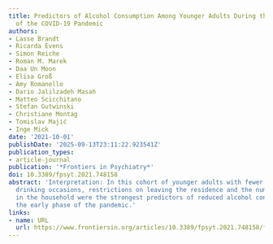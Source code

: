 ```yaml
---
title: Predictors of Alcohol Consumption Among Younger Adults During the First Phase
  of the COVID-19 Pandemic
authors:
- Lasse Brandt
- Ricarda Evens
- Simon Reiche
- Roman M. Marek
- Daa Un Moon
- Elisa Groß
- Amy Romanello
- Dario Jalilzadeh Masah
- Matteo Scicchitano
- Stefan Gutwinski
- Christiane Montag
- Tomislav Majić
- Inge Mick
date: '2021-10-01'
publishDate: '2025-09-13T23:11:22.923541Z'
publication_types:
- article-journal
publication: '*Frontiers in Psychiatry*'
doi: 10.3389/fpsyt.2021.748158
abstract: 'Interpretation: In this cohort of younger adults with fewer celebratory
  drinking occasions, restrictions on leaving the residence and the number of persons
  in the household were the strongest predictors of reduced alcohol consumption during
  the early phase of the pandemic.'
links:
- name: URL
  url: https://www.frontiersin.org/articles/10.3389/fpsyt.2021.748158/full
---
```

